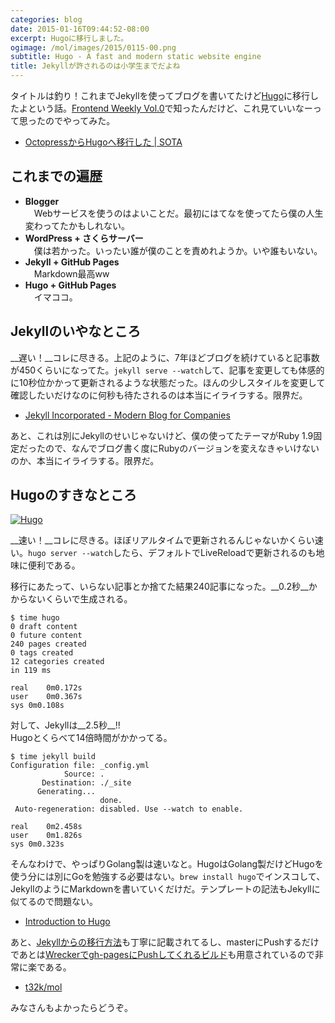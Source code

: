 ```yaml
---
categories: blog
date: 2015-01-16T09:44:52-08:00
excerpt: Hugoに移行しました。
ogimage: /mol/images/2015/0115-00.png
subtitle: Hugo - A fast and modern static website engine
title: Jekyllが許されるのは小学生までだよね
---
```


タイトルは釣り！これまでJekyllを使ってブログを書いてたけど[Hugo](http://gohugo.io/)に移行したよという話。[Frontend Weekly Vol.0](/mol/log/frontend-weekly/)で知ったんだけど、これ見ていいなーって思ったのでやってみた。

+ [OctopressからHugoへ移行した | SOTA](http://deeeet.com/writing/2014/12/25/hugo/)


## これまでの遍歴

+ __Blogger__  
　Webサービスを使うのはよいことだ。最初にはてなを使ってたら僕の人生変わってたかもしれない。
+ __WordPress + さくらサーバー__  
　僕は若かった。いったい誰が僕のことを責めれようか。いや誰もいない。
+ __Jekyll + GitHub Pages__  
　Markdown最高ww
+ __Hugo + GitHub Pages__  
　イマココ。


## Jekyllのいやなところ

__遅い！__コレに尽きる。上記のように、7年ほどブログを続けていると記事数が450くらいになってた。`jekyll serve --watch`して、記事を変更しても体感的に10秒位かかって更新されるような状態だった。ほんの少しスタイルを変更して確認したいだけなのに何秒も待たされるのは本当にイライラする。限界だ。

+ [Jekyll Incorporated - Modern Blog for Companies](http://incorporated.sendtoinc.com/)

あと、これは別にJekyllのせいじゃないけど、僕の使ってたテーマがRuby 1.9固定だったので、なんでブログ書く度にRubyのバージョンを変えなきゃいけないのか、本当にイライラする。限界だ。


## Hugoのすきなところ

[![Hugo](/mol/images/2015/0115-01.png)](http://gohugo.io/)

__速い！__コレに尽きる。ほぼリアルタイムで更新されるんじゃないかくらい速い。`hugo server --watch`したら、デフォルトでLiveReloadで更新されるのも地味に便利である。

移行にあたって、いらない記事とか捨てた結果240記事になった。__0.2秒__かからないくらいで生成される。

```shell
$ time hugo
0 draft content
0 future content
240 pages created
0 tags created
12 categories created
in 119 ms

real	0m0.172s
user	0m0.367s
sys	0m0.108s
```
対して、Jekyllは__2.5秒__!!  
Hugoとくらべて14倍時間がかかってる。

```shell
$ time jekyll build
Configuration file: _config.yml
            Source: .
       Destination: ./_site
      Generating...
                    done.
 Auto-regeneration: disabled. Use --watch to enable.

real	0m2.458s
user	0m1.826s
sys	0m0.323s
```

そんなわけで、やっぱりGolang製は速いなと。HugoはGolang製だけどHugoを使う分には別にGoを勉強する必要はない。`brew install hugo`でインスコして、JekyllのようにMarkdownを書いていくだけだ。テンプレートの記法もJekyllに似てるので問題ない。

+ [Introduction to Hugo](http://gohugo.io/overview/introduction/)

あと、[Jekyllからの移行方法](http://gohugo.io/tutorials/migrate-from-jekyll/)も丁寧に記載されてるし、masterにPushするだけであとは[Wreckerでgh-pagesにPushしてくれるビルド](http://gohugo.io/tutorials/automated-deployments/)も用意されているので非常に楽である。

+ [t32k/mol](https://github.com/t32k/mol)

みなさんもよかったらどうぞ。



